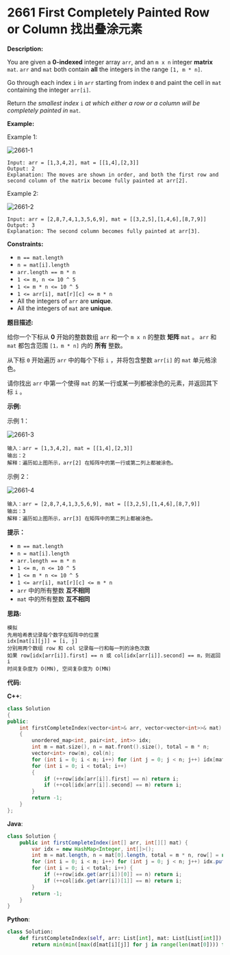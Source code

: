 # 2661 First Completely Painted Row or Column 找出叠涂元素

__Description:__

You are given a __0-indexed__ integer array `arr`, and an `m x n` integer __matrix__ `mat`. `arr` and `mat` both contain __all__ the integers in the range `[1, m * n]`.

Go through each index `i` in `arr` starting from index `0` and paint the cell in `mat` containing the integer `arr[i]`.

Return _the smallest index_ `i` _at which either a row or a column will be completely painted in_ `mat`.

__Example:__

Example 1:

![2661-1](https://assets.leetcode.com/uploads/2023/01/18/grid1.jpg)

```text
Input: arr = [1,3,4,2], mat = [[1,4],[2,3]]
Output: 2
Explanation: The moves are shown in order, and both the first row and second column of the matrix become fully painted at arr[2].
```

Example 2:

![2661-2](https://assets.leetcode.com/uploads/2023/01/18/grid2.jpg)

```text
Input: arr = [2,8,7,4,1,3,5,6,9], mat = [[3,2,5],[1,4,6],[8,7,9]]
Output: 3
Explanation: The second column becomes fully painted at arr[3].
```

__Constraints:__

- `m == mat.length`
- `n = mat[i].length`
- `arr.length == m * n`
- `1 <= m, n <= 10 ^ 5`
- `1 <= m * n <= 10 ^ 5`
- `1 <= arr[i], mat[r][c] <= m * n`
- All the integers of `arr` are __unique__.
- All the integers of `mat` are __unique__.

__题目描述:__

给你一个下标从 __0__ 开始的整数数组 `arr` 和一个 `m x n` 的整数 __矩阵__ `mat` 。 `arr` 和 `mat` 都包含范围 `[1，m * n]` 内的 __所有__ 整数。

从下标 `0` 开始遍历 `arr` 中的每个下标 `i` ，并将包含整数 `arr[i]` 的 `mat` 单元格涂色。

请你找出 `arr` 中第一个使得 `mat` 的某一行或某一列都被涂色的元素，并返回其下标 `i` 。

__示例:__

示例 1：

![2661-3](https://assets.leetcode.com/uploads/2023/01/18/grid1.jpg)

```text
输入：arr = [1,3,4,2], mat = [[1,4],[2,3]]
输出：2
解释：遍历如上图所示，arr[2] 在矩阵中的第一行或第二列上都被涂色。
```

示例 2：

![2661-4](https://assets.leetcode.com/uploads/2023/01/18/grid2.jpg)

```text
输入：arr = [2,8,7,4,1,3,5,6,9], mat = [[3,2,5],[1,4,6],[8,7,9]]
输出：3
解释：遍历如上图所示，arr[3] 在矩阵中的第二列上都被涂色。
```

__提示：__

- `m == mat.length`
- `n = mat[i].length`
- `arr.length == m * n`
- `1 <= m, n <= 10 ^ 5`
- `1 <= m * n <= 10 ^ 5`
- `1 <= arr[i], mat[r][c] <= m * n`
- `arr` 中的所有整数 __互不相同__
- `mat` 中的所有整数 __互不相同__

__思路:__

```text
模拟
先用哈希表记录每个数字在矩阵中的位置
idx[mat[i][j]] = [i, j]
分别用两个数组 row 和 col 记录每一行和每一列的涂色次数
如果 row[idx[arr[i]].first] == n 或 col[idx[arr[i]].second] == m，则返回 i
时间复杂度为 O(MN), 空间复杂度为 O(MN)
```

__代码:__

__C++__:

```C++
class Solution 
{
public:
    int firstCompleteIndex(vector<int>& arr, vector<vector<int>>& mat) 
    {
        unordered_map<int, pair<int, int>> idx;
        int m = mat.size(), n = mat.front().size(), total = m * n;
        vector<int> row(m), col(n);
        for (int i = 0; i < m; i++) for (int j = 0; j < n; j++) idx[mat[i][j]] = { i, j };
        for (int i = 0; i < total; i++) 
        {
            if (++row[idx[arr[i]].first] == n) return i;
            if (++col[idx[arr[i]].second] == m) return i;
        }
        return -1;
    }
};
```

__Java__:

```Java
class Solution {
    public int firstCompleteIndex(int[] arr, int[][] mat) {
        var idx = new HashMap<Integer, int[]>();
        int m = mat.length, n = mat[0].length, total = m * n, row[] = new int[m], col[] = new int[n];
        for (int i = 0; i < m; i++) for (int j = 0; j < n; j++) idx.put(mat[i][j], new int[]{ i, j });
        for (int i = 0; i < total; i++) {
            if (++row[idx.get(arr[i])[0]] == n) return i;
            if (++col[idx.get(arr[i])[1]] == m) return i;
        }
        return -1;
    }
}
```

__Python__:

```Python
class Solution:
    def firstCompleteIndex(self, arr: List[int], mat: List[List[int]]) -> int:
        return min(min([max(d[mat[i][j]] for j in range(len(mat[0]))) for i in range(len(mat))]), min([max(d[mat[i][j]] for i in range(len(mat))) for j in range(len(mat[0]))])) if (d := {arr[i]: i for i in range(len(mat) * len(mat[0]))}) else -1
```
